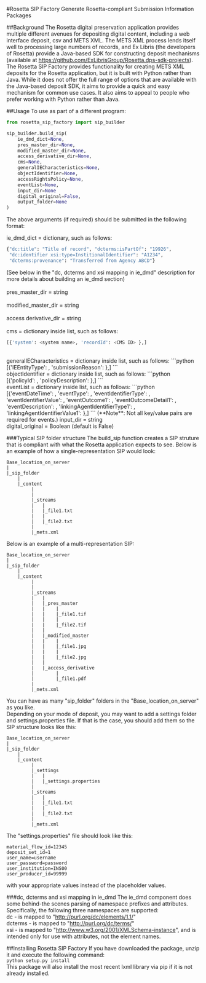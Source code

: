 #Rosetta SIP Factory
Generate Rosetta-compliant Submission Information Packages

##Background
The Rosetta digital preservation application provides multiple different avenues for depositing digital content, including a web interface deposit, csv and METS XML. The METS XML process lends itself well to processing large numbers of records, and Ex Libris (the developers of Rosetta) provide a Java-based SDK for constructing deposit mechanisms (available at https://github.com/ExLibrisGroup/Rosetta.dps-sdk-projects).  
The Rosetta SIP Factory provides functionality for creating METS XML deposits for the Rosetta application, but it is built with Python rather than Java. While it does not offer the full range of options that are available with the Java-based deposit SDK, it aims to provide a quick and easy mechanism for common use cases. It also aims to appeal to people who prefer working with Python rather than Java.


##Usage
To use as part of a different program:
```python
from rosetta_sip_factory import sip_builder

sip_builder.build_sip(
    ie_dmd_dict=None,
    pres_master_dir=None,
    modified_master_dir=None,
    access_derivative_dir=None,
    cms=None,
    generalIECharacteristics=None,
    objectIdentifier=None,
    accessRightsPolicy=None,
    eventList=None,
    input_dir=None
    digital_original=False,
    output_folder=None
)
```

The above arguments (if required) should be submitted in the following format:

ie_dmd_dict = dictionary, such as follows:
```python
{"dc:title": "Title of record", "dcterms:isPartOf": "19926",
 "dc:identifier xsi:type=InstitionalIdentifier": "A1234",
 "dcterms:provenance": "Transferred from Agency ABCD"}
```
(See below in the "dc, dcterms and xsi mapping in ie_dmd" description for more
details about building an ie_dmd section)
<br>  
pres_master_dir = string
<br>  
modified_master_dir = string
<br>  
access derivative_dir = string
<br>  
cms = dictionary inside list, such as follows:  
```python
[{'system': <system name>, 'recordId': <CMS ID> },]
```  
<br>
generalIECharacteristics = dictionary inside list, such as follows:  
```python
[{'IEEntityType': <entity type>, 'submissionReason': <submission reason>},]
``` 
<br> 
objectIdentifier = dictionary inside list, such as follows:  
```python
[{'policyId': <policy ID>, 'policyDescription': <policy description>},]
``` 
<br> 
eventList = dictionary inside list, such as follows:  
```python
[{'eventDateTime': <event datetime>, 
  'eventType': <event type>,
  'eventIdentifierType': <event identifier type>, 
  'eventIdentifierValue': <event identifier value>,
  'eventOutcome1': <event outcome 1>,
  'eventOutcomeDetail1': <event outcome detail 1>,
  'eventDescription': <event description>,
  'linkingAgentIdentifierType1': <linking agent identifier type 1>,
  'linkingAgentIdentifierValue1': <linking agent identifier value 1>
  },]
```  
(**Note**: Not all key/value pairs are required for events.)  
input_dir = string  
<br>
digital_original = Boolean (default is False)  
<br>   

###Typical SIP folder structure
The build_sip function creates a SIP struture that is compliant with what the Rosetta application expects to see. Below is an example of how a single-representation SIP would look:
```
Base_location_on_server
|
|_sip_folder
    |
    |_content
         |
         |  
         |_streams
         |   |
         |   |_file1.txt
         |   |
         |   |_file2.txt
         |
         |_mets.xml
```
Below is an example of a multi-representation SIP:
```
Base_location_on_server
|
|_sip_folder
    |
    |_content
         |
         |
         |_streams
         |   |
         |   |_pres_master
         |   |    |
         |   |    |_file1.tif
         |   |    |
         |   |    |_file2.tif
         |   |
         |   |_modified_master
         |   |    |
         |   |    |_file1.jpg
         |   |    |
         |   |    |_file2.jpg
         |   |
         |   |_access_derivative
         |        |
         |        |_file1.pdf
         |    
         |_mets.xml
```


You can have as many "sip_folder" folders in the "Base_location_on_server" as you like.  
Depending on your mode of deposit, you may want to add a settings folder and settings.properties file. If that is the case, you should add them so the SIP structure looks like this:
```
Base_location_on_server
|
|_sip_folder
    |
    |_content
         |
         |_settings
         |   |
         |   |_settings.properties
         |
         |_streams
         |   |
         |   |_file1.txt
         |   |
         |   |_file2.txt
         |
         |_mets.xml
```   
The "settings.properties" file should look like this:

```
material_flow_id=12345
deposit_set_id=1
user_name=username
user_password=password
user_institution=INS00
user_producer_id=99999
```
with your appropriate values instead of the placeholder values.

###dc, dcterms and xsi mapping in ie_dmd
The ie_dmd component does some behind-the scenes parsing of namespace prefixes 
and attributes. Specifically, the following three namespaces are supported:   
dc - is mapped to "http://purl.org/dc/elements/1.1/"   
dcterms - is mapped to "http://purl.org/dc/terms/"   
xsi - is mapped to "http://www.w3.org/2001/XMLSchema-instance", and is
      intended only for use with attributes, not the element names.

##Installing Rosetta SIP Factory
If you have downloaded the package, unzip it and execute the following command:  
`python setup.py install`  
This package will also install the most recent lxml library via pip if it is
not already installed.